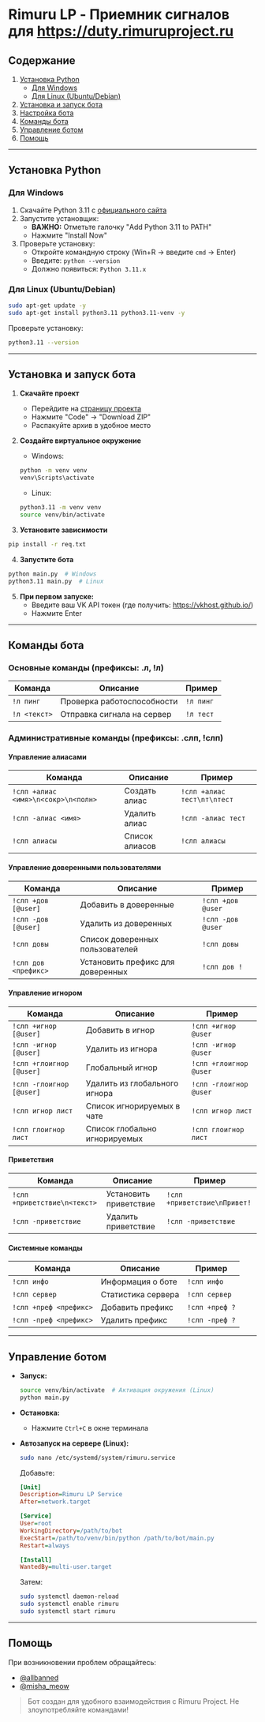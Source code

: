 

# Rimuru LP - Приемник сигналов для https://duty.rimuruproject.ru

## Содержание
1. [Установка Python](#установка-python)
   - [Для Windows](#для-windows)
   - [Для Linux (Ubuntu/Debian)](#для-linux-ubuntu-debian)
2. [Установка и запуск бота](#установка-и-запуск-бота)
3. [Настройка бота](#настройка-бота)
4. [Команды бота](#команды-бота)
5. [Управление ботом](#управление-ботом)
6. [Помощь](#помощь)

---

## Установка Python

### Для Windows
1. Скачайте Python 3.11 с [официального сайта](https://www.python.org/downloads/)
2. Запустите установщик:
   - **ВАЖНО:** Отметьте галочку "Add Python 3.11 to PATH"
   - Нажмите "Install Now"
3. Проверьте установку:
   - Откройте командную строку (Win+R → введите `cmd` → Enter)
   - Введите: `python --version`
   - Должно появиться: `Python 3.11.x`

### Для Linux (Ubuntu/Debian)
```bash
sudo apt-get update -y
sudo apt-get install python3.11 python3.11-venv -y
```

Проверьте установку:
```bash
python3.11 --version
```

---

## Установка и запуск бота

1. **Скачайте проект**
   - Перейдите на [страницу проекта](https://github.com/lutikk/rimuru_lp)
   - Нажмите "Code" → "Download ZIP"
   - Распакуйте архив в удобное место

2. **Создайте виртуальное окружение**
   - Windows:
   ```bash
   python -m venv venv
   venv\Scripts\activate
   ```
   - Linux:
   ```bash
   python3.11 -m venv venv
   source venv/bin/activate
   ```

3. **Установите зависимости**
```bash
pip install -r req.txt
```

4. **Запустите бота**
```bash
python main.py  # Windows
python3.11 main.py  # Linux
```

5. **При первом запуске:**
   - Введите ваш VK API токен (где получить: https://vkhost.github.io/)
   - Нажмите Enter

---




## Команды бота

### Основные команды (префиксы: .л, !л)
| Команда       | Описание                  | Пример          |
|---------------|---------------------------|-----------------|
| `!л пинг`     | Проверка работоспособности| `!л пинг`       |
| `!л <текст>`  | Отправка сигнала на сервер| `!л тест`       |

### Административные команды (префиксы: .слп, !слп)
#### Управление алиасами
| Команда                     | Описание                          | Пример              |
|-----------------------------|-----------------------------------|---------------------|
| `!слп +алиас <имя>\n<сокр>\n<полн>` | Создать алиас           | `!слп +алиас тест\nт\nтест` |
| `!слп -алиас <имя>`         | Удалить алиас                    | `!слп -алиас тест`  |
| `!слп алиасы`               | Список алиасов                   | `!слп алиасы`       |

#### Управление доверенными пользователями
| Команда               | Описание                          | Пример          |
|-----------------------|-----------------------------------|-----------------|
| `!слп +дов [@user]`   | Добавить в доверенные             | `!слп +дов @user` |
| `!слп -дов [@user]`   | Удалить из доверенных             | `!слп -дов @user` |
| `!слп довы`           | Список доверенных пользователей   | `!слп довы`     |
| `!слп дов <префикс>`  | Установить префикс для доверенных | `!слп дов !`    |

#### Управление игнором
| Команда               | Описание                          | Пример          |
|-----------------------|-----------------------------------|-----------------|
| `!слп +игнор [@user]` | Добавить в игнор                  | `!слп +игнор @user` |
| `!слп -игнор [@user]` | Удалить из игнора                 | `!слп -игнор @user` |
| `!слп +глоигнор [@user]` | Глобальный игнор              | `!слп +глоигнор @user` |
| `!слп -глоигнор [@user]` | Удалить из глобального игнора | `!слп -глоигнор @user` |
| `!слп игнор лист`     | Список игнорируемых в чате        | `!слп игнор лист` |
| `!слп глоигнор лист`  | Список глобально игнорируемых     | `!слп глоигнор лист` |

#### Приветствия
| Команда               | Описание                          | Пример          |
|-----------------------|-----------------------------------|-----------------|
| `!слп +приветствие\n<текст>` | Установить приветствие    | `!слп +приветствие\nПривет!` |
| `!слп -приветствие`   | Удалить приветствие               | `!слп -приветствие` |

#### Системные команды
| Команда               | Описание                          | Пример          |
|-----------------------|-----------------------------------|-----------------|
| `!слп инфо`           | Информация о боте                 | `!слп инфо`     |
| `!слп сервер`         | Статистика сервера                | `!слп сервер`   |
| `!слп +преф <префикс>`| Добавить префикс                  | `!слп +преф ?`  |
| `!слп -преф <префикс>`| Удалить префикс                   | `!слп -преф ?`  |

---

## Управление ботом
- **Запуск:** 
  ```bash
  source venv/bin/activate  # Активация окружения (Linux)
  python main.py
  ```

- **Остановка:**
  - Нажмите `Ctrl+C` в окне терминала

- **Автозапуск на сервере (Linux):**
  ```bash
  sudo nano /etc/systemd/system/rimuru.service
  ```
  Добавьте:
  ```ini
  [Unit]
  Description=Rimuru LP Service
  After=network.target

  [Service]
  User=root
  WorkingDirectory=/path/to/bot
  ExecStart=/path/to/venv/bin/python /path/to/bot/main.py
  Restart=always

  [Install]
  WantedBy=multi-user.target
  ```
  Затем:
  ```bash
  sudo systemctl daemon-reload
  sudo systemctl enable rimuru
  sudo systemctl start rimuru
  ```

---

## Помощь
При возникновении проблем обращайтесь:
- [@allbanned](https://vk.com/allbanned)
- [@misha_meow](https://vk.com/misha_meow)

> Бот создан для удобного взаимодействия с Rimuru Project. Не злоупотребляйте командами!
